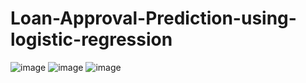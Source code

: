 # Loan-Approval-Prediction-using-logistic-regression
![image](https://user-images.githubusercontent.com/77020331/234172995-9ee8d218-d2ee-4e88-8dfd-c32aa4448423.png)
![image](https://user-images.githubusercontent.com/77020331/234173039-b7135a52-1157-45e5-8fd4-1a50d0c6df78.png)
![image](https://user-images.githubusercontent.com/77020331/234173074-6f4f3f72-dca0-4fa8-9c38-c9b54de6cc37.png)

